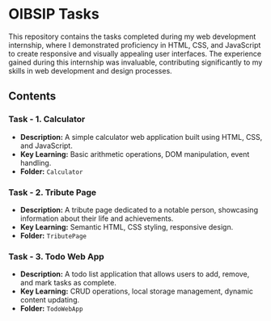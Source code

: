 # OIBSIP Tasks
 
This repository contains the tasks completed during my web development internship, where I demonstrated proficiency in HTML, CSS, and JavaScript to create responsive and visually appealing user interfaces. The experience gained during this internship was invaluable, contributing significantly to my skills in web development and design processes.

## Contents

### Task - 1. Calculator
- **Description:** A simple calculator web application built using HTML, CSS, and JavaScript.
- **Key Learning:** Basic arithmetic operations, DOM manipulation, event handling.
- **Folder:** `Calculator`

### Task - 2. Tribute Page
- **Description:** A tribute page dedicated to a notable person, showcasing information about their life and achievements.
- **Key Learning:** Semantic HTML, CSS styling, responsive design.
- **Folder:** `TributePage`

### Task - 3. Todo Web App
- **Description:** A todo list application that allows users to add, remove, and mark tasks as complete.
- **Key Learning:** CRUD operations, local storage management, dynamic content updating.
- **Folder:** `TodoWebApp`
